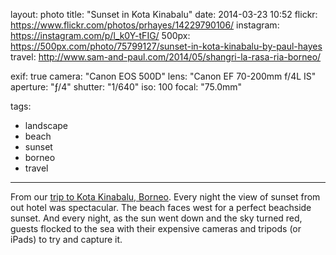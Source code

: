 layout: photo
title: "Sunset in Kota Kinabalu"
date: 2014-03-23 10:52
flickr: https://www.flickr.com/photos/prhayes/14229790106/
instagram: https://instagram.com/p/l_k0Y-tFIG/
500px: https://500px.com/photo/75799127/sunset-in-kota-kinabalu-by-paul-hayes
travel: http://www.sam-and-paul.com/2014/05/shangri-la-rasa-ria-borneo/

exif: true
camera: "Canon EOS 500D"
lens: "Canon EF 70-200mm f/4L IS"
aperture: "ƒ/4"
shutter: "1/640"
iso: 100
focal: "75.0mm"

tags:
  - landscape
  - beach
  - sunset
  - borneo
  - travel
---

From our [trip to Kota Kinabalu, Borneo](http://www.sam-and-paul.com/2014/05/shangri-la-rasa-ria-borneo/). Every night the view of sunset from out hotel was spectacular. The beach faces west for a per­fect beach­side sun­set. And every night, as the sun went down and the sky turned red, guests flocked to the sea with their expen­sive cam­eras and tripods (or iPads) to try and cap­ture it.
